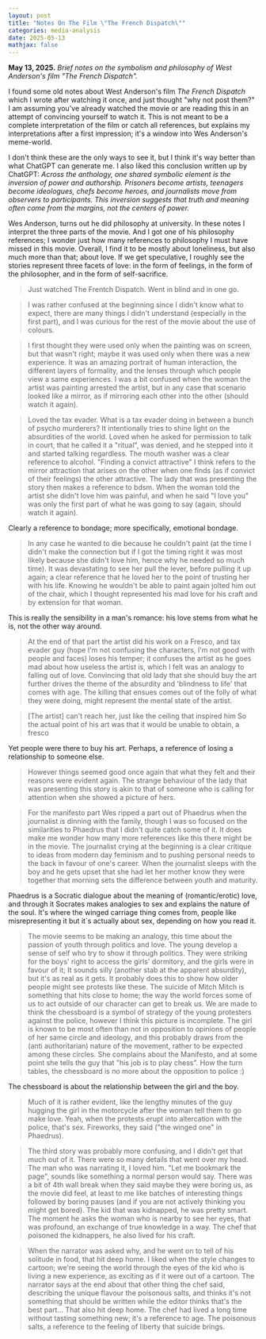 ```yaml
---
layout: post
title: "Notes On The Film \"The French Dispatch\""
categories: media-analysis
date: 2025-05-13
mathjax: false
---
```


**May 13, 2025.** *Brief notes on the symbolism and philosophy of West Anderson's film "The French Dispatch".* 
<!--more-->

I found some old notes about West Anderson's film *The French Dispatch* which I wrote after watching it once, and just thought "why not post them?" I am assuming you've already watched the movie or are reading this in an attempt of convincing yourself to watch it. This is not meant to be a complete interpretation of the film or catch all references, but explains my interpretations after a first impression; it's a window into Wes Anderson's meme-world. 

I don't think these are the only ways to see it, but I think it's way better than what ChatGPT can generate me. I also liked this conclusion written up by ChatGPT: 
*Across the anthology, one shared symbolic element is the inversion of power and authorship. Prisoners become artists, teenagers become ideologues, chefs become heroes, and journalists move from observers to participants. This inversion suggests that truth and meaning often come from the margins, not the centers of power.* 

Wes Anderson, turns out he did philosophy at university. In these notes I interpret the three parts of the movie. And I got one of his philosophy references; I wonder just how many references to philosophy I must have missed in this movie. Overall, I find it to be mostly about loneliness, but also much more than that; about love. If we get speculative, I roughly see the stories represent three facets of love: in the form of feelings, in the form of the philosopher, and in the form of self-sacrifice. 

> Just watched The Frentch Dispatch. Went in blind and in one go. 

> I was rather confused at the beginning since I didn't know what to expect, there are many things I didn't understand (especially in the first part), and I was curious for the rest of the movie about the use of colours. 

> I first thought they were used only when the painting was on screen, but that wasn't right; maybe it was used only when there was a new experience. It was an amazing portrait of human interaction, the different layers of formality, and the lenses through which people view a same experiences. I was a bit confused when the woman the artist was painting arrested the artist, but in any case that scenario looked like a mirror, as if mirroring each other into the other (should watch it again). 

> Loved the tax evader. What is a tax evader doing in between a bunch of psycho murderers? It intentionally tries to shine light on the absurdities of the world. Loved when he asked for permission to talk in court, that he called it a "ritual", was denied, and he stepped into it and started talking regardless. The mouth washer was a clear reference to alcohol. "Finding a convict attractive" I think refers to the mirror attraction that arises on the other when one finds (as if convict of their feelings) the other attractive. The lady that was presenting the story then makes a reference to bdsm.
When the woman told the artist she didn't love him was painful, and when he said "I love you" was only the first part of what he was going to say (again, should watch it again). 

Clearly a reference to bondage; more specifically, emotional bondage.

> In any case he wanted to die because he couldn't paint (at the time I didn't make the connection but if I got the timing right it was most likely because she didn't love him, hence why he needed so much time). It was devastating to see her pull the lever, before pulling it up again; a clear reference that he loved her to the point of trusting her with his life. Knowing he wouldn't be able to paint again jolted him out of the chair, which I thought represented his mad love for his craft and by extension for that woman. 

This is really the sensibility in a man's romance: his love stems from what he is, not the other way around. 

> At the end of that part the artist did his work on a Fresco, and tax evader guy (hope I'm not confusing the characters, I'm not good with people and faces) loses his temper; it confuses the artist as he goes mad about how useless the artist is, which I felt was an analogy to falling out of love. Convincing that old lady that she should buy the art further drives the theme of the absurdity and 'blindness to life' that comes with age. The killing that ensues comes out of the folly of what they were doing, might represent the mental state of the artist. 

> [The artist] can't reach her, just like the ceiling that inspired him
> So the actual point of his art was that it would be unable to obtain, a fresco 

Yet people were there to buy his art. Perhaps, a reference of losing a relationship to someone else. 

> However things seemed good once again that what they felt and their reasons were evident again. The strange behaviour of the lady that was presenting this story is akin to that of someone who is calling for attention when she showed a picture of hers.

> For the manifesto part Wes ripped a part out of Phaedrus when the journalist is dinning with the family, though I was so focused on the similarities to Phaedrus that I didn't quite catch some of it. It does make me wonder how many more references like this there might be in the movie. The journalist crying at the beginning is a clear critique to ideas from modern day feminism and to pushing personal needs to the back in favour of one's career. When the journalist sleeps with the boy and he gets upset that she had let her mother know they were together that morning sets the difference between youth and maturity. 

Phaedrus is a Socratic dialogue about the meaning of (romantic/erotic) love, and through it Socrates makes analogies to sex and explains the nature of the soul. 
It's where the winged carriage thing comes from, people like misrepresenting it but it´s actually about sex, depending on how you read it. 

> The movie seems to be making an analogy, this time about the passion of youth through politics and love. The young develop a sense of self who try to show it through politics. They were striking for the boys' right to access the girls' dormitory, and the girls were in favour of it; It sounds silly (another stab at the apparent absurdity), but it's as real as it gets. It probably does this to show how older people might see protests like these. The suicide of Mitch Mitch is something that hits close to home; the way the world forces some of us to act outside of our character can get to break us. We are made to think the chessboard is a symbol of strategy of the young protesters against the police, however I think this picture is incomplete. The girl is known to be most often than not in opposition to opinions of people of her same circle and ideology, and this probably draws from the (anti authoritarian) nature of the movement, rather to be expected among these circles. She complains about the Manifesto, and at some point she tells the guy that "his job is to play chess". How the turn tables, the chessboard is no more about the opposition to police :)

The chessboard is about the relationship between the girl and the boy. 

> Much of it is rather evident, like the lengthy minutes of the guy hugging the girl in the motorcycle after the woman tell them to go make love. 
> Yeah, when the protests erupt into altercation with the police, that's sex. Fireworks, they said ("the winged one" in Phaedrus). 

> The third story was probably more confusing, and I didn't get that much out of it. There were so many details that went over my head. The man who was narrating it, I loved him. "Let me bookmark the page", sounds like something a normal person would say. There was a bit of 4th wall break when they said maybe they were boring us, as the movie did feel, at least to me like batches of interesting things followed by boring pauses (and if you are not actively thinking you might get bored). The kid that was kidnapped, he was pretty smart. The moment he asks the woman who is nearby to see her eyes, that was profound, an exchange of true knowledge in a way. The chef that poisoned the kidnappers, he also lived for his craft. 

> When the narrator was asked why, and he went on to tell of his solitude in food, that hit deep home. I liked when the style changes to cartoon; we're seeing the world through the eyes of the kid who is living a new experience, as exciting as if it were out of a cartoon. The narrator says at the end about that other thing the chef said, describing the unique flavour the poisonous salts, and thinks it's not something that should be written while the editor thinks that's the best part... That also hit deep home. The chef had lived a long time without tasting something new; it's a reference to age. The poisonous salts, a reference to the feeling of liberty that suicide brings. 


